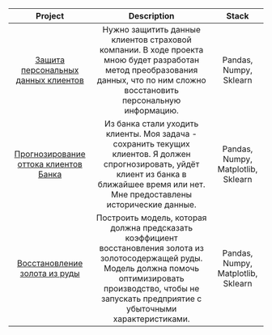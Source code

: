 | Project |   Description    |  Stack    |
|:-------------:|:---------------:|:-------------:|
|[Защита персональных данных клиентов](CustomersSecurity)| Нужно защитить данные клиентов страховой компании. В ходе проекта мною будет разработан метод преобразования данных, что по ним сложно восстановить персональную информацию.| Pandas, Numpy, Sklearn|
| [Прогнозирование оттока клиентов Банка](BanksClients)| Из банка стали уходить клиенты. Моя задача - сохранить текущих клиентов. Я должен спрогнозировать, уйдёт клиент из банка в ближайшее время или нет. Мне предоставлены исторические данные.| Pandas, Numpy, Matplotlib, Sklearn|
| [Восстановление золота из руды](GoldRecovery)| Построить модель, которая должна предсказать коэффициент восстановления золота из золотосодержащей руды. Модель должна помочь оптимизировать производство, чтобы не запускать предприятие с убыточными характеристиками.|  Pandas, Numpy, Matplotlib, Sklearn|

